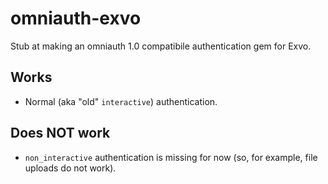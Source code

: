 # omniauth-exvo

Stub at making an omniauth 1.0 compatibile authentication gem for Exvo.

## Works

* Normal (aka "old" `interactive`) authentication.

## Does NOT work

* `non_interactive` authentication is missing for now (so, for example, file uploads do not work).
